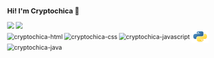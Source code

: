 ### Hi! I'm Cryptochica 👋

<div align="left">
 <img height="180em" src="https://github-readme-stats.vercel.app/api?username=0xcryptochica&show_icons=true&theme=tokyonight&include_all_commits=true&count_private=true"/>
<img height="180em" src="https://github-readme-stats.vercel.app/api/top-langs/?username=0xcryptochica&layout=compact&langs_count=7&theme=tokyonight"/>
</div>

<div style-"display: inline_block">
<img align="center" alt="cryptochica-html" height="30" width="40" src="https://cdn.jsdelivr.net/gh/devicons/devicon/icons/html5/html5-original.svg" />
<img align="center" alt="cryptochica-css" height="30" width="40" src="https://cdn.jsdelivr.net/gh/devicons/devicon/icons/css3/css3-original.svg" />
<img align="center" alt="cryptochica-javascript" height="30" width="40" src="https://cdn.jsdelivr.net/gh/devicons/devicon/icons/javascript/javascript-original.svg" />
<img align="center" alt="cryptochica-python" height="30" width="40" src="https://raw.githubusercontent.com/devicons/devicon/master/icons/python/python-original.svg">
<img align="center" alt="cryptochica-java" height="30" width="40" src="https://cdn.jsdelivr.net/gh/devicons/devicon/icons/java/java-original.svg"/>

</div>
